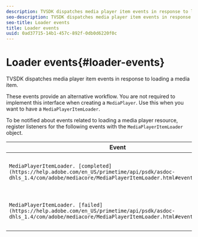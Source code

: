```yaml
---
description: TVSDK dispatches media player item events in response to loading a media item.
seo-description: TVSDK dispatches media player item events in response to loading a media item.
seo-title: Loader events
title: Loader events
uuid: 0ad37715-14b1-457c-892f-0db0d6220f0c
---
```


# Loader events{#loader-events}

TVSDK dispatches media player item events in response to loading a media item.

These events provide an alternative workflow. You are not required to implement this interface when creating a `MediaPlayer`. Use this when you want to have a `MediaPlayerItemLoader`.

To be notified about events related to loading a media player resource, register listeners for the following events with the `MediaPlayerItemLoader` object. 

|  Event  | Meaning  |
|---|---|
| `MediaPlayerItemLoader. [completed](https://help.adobe.com/en_US/primetime/api/psdk/asdoc-dhls_1.4/com/adobe/mediacore/MediaPlayerItemLoader.html#event:completed)`  | Media resource loading completed successfully.  |
| `MediaPlayerItemLoader. [failed](https://help.adobe.com/en_US/primetime/api/psdk/asdoc-dhls_1.4/com/adobe/mediacore/MediaPlayerItemLoader.html#event:failed)`  | A problem occurred with media resource loading.  |

